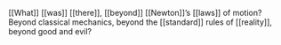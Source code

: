[[What]] [[was]] [[there]], [[beyond]] [[Newton]]’s [[laws]] of motion? Beyond classical mechanics, beyond the [[standard]] rules of [[reality]], beyond good and evil?
